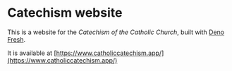 # Catechism website

This is a website for the _Catechism of the Catholic Church_, built with [Deno Fresh](https://fresh.deno.dev/).

It is available at [https://www.catholiccatechism.app/](https://www.catholiccatechism.app/)
